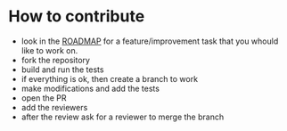 # How to contribute
- look in the [ROADMAP]() for a feature/improvement task that you whould like to work on. 
- fork the repository
- build and run the tests
- if everything is ok, then create a branch to work
- make modifications and add the tests
- open the PR
- add the reviewers 
- after the review ask for a reviewer to merge the branch